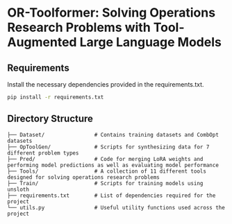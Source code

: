 # OR-Toolformer: Solving Operations Research Problems with Tool-Augmented Large Language Models
## Requirements

Install the necessary dependencies provided in the requirements.txt.

```bash
pip install -r requirements.txt
```

## Directory Structure

```
├── Dataset/                # Contains training datasets and CombOpt datasets 
├── OpToolGen/              # Scripts for synthesizing data for 7 different problem types 
├── Pred/                   # Code for merging LoRA weights and performing model predictions as well as evaluating model performance 
├── Tools/                  # A collection of 11 different tools designed for solving operations research problems 
├── Train/                  # Scripts for training models using unsloth 
├── requirements.txt        # List of dependencies required for the project 
└── utils.py                # Useful utility functions used across the project
```

